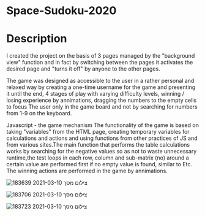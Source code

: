 
# Space-Sudoku-2020
# Description
I created the project on the basis of 3 pages managed by the "background view" 
function and in fact by switching between the pages it activates the desired page and
"turns it off" by anyone to the other pages.

The game was designed as accessible to the user in a rather personal and relaxed way by creating a one-time username 
for the game and presenting it until the end, 4 stages of play with varying difficulty levels, winning / losing experience by annimations, 
dragging the numbers to the empty cells to focus The user only in the game board and not by searching for numbers from 1-9 on the keyboard.

Javascript - the game mechanism
The functionality of the game is based on taking "variables" from the HTML page, 
creating temporary variables for calculations and actions and using functions from other practices of JS
and from various sites.The main function that performs the table calculations works by searching for the negative values
so as not to waste unnecessary runtime,the test loops in each row, column and sub-matrix (no) around a certain value are 
performed first if no empty value is found, similar to Etc. The winning actions are performed in the game by annimations.

![צילום מסך 2021-03-10 183639](https://user-images.githubusercontent.com/68163421/110664145-d663a500-81cf-11eb-89c3-c4a558cb275e.png)

![צילום מסך 2021-03-10 183706](https://user-images.githubusercontent.com/68163421/110664155-d82d6880-81cf-11eb-9331-9b80566bd4ba.png)

![צילום מסך 2021-03-10 183723](https://user-images.githubusercontent.com/68163421/110664172-da8fc280-81cf-11eb-917b-76a62a846b4d.png)

